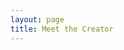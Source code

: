 ```yaml
---
layout: page
title: Meet the Creator
---
```


<script setup>
import {
  VPTeamPage,
  VPTeamPageTitle,
  VPTeamPageSection,
  VPTeamMembers
} from 'vitepress/theme';
import { team } from './_data/team';
</script>

<VPTeamPage>
    <VPTeamPageTitle>
        <template #title>
            Meet the Creator
        </template>
    </VPTeamPageTitle>
    <VPTeamMembers size="medium" :members="team" />
</VPTeamPage>